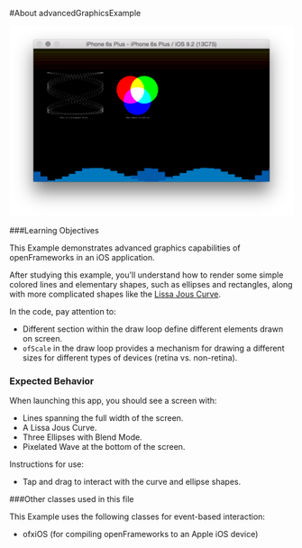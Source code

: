 #About advancedGraphicsExample

![Screenshot of advancedGraphicsExample](advancedGraphics.png)

###Learning Objectives

This Example demonstrates advanced graphics capabilities of openFrameworks in an iOS application.

After studying this example, you'll understand how to render some simple colored lines and elementary shapes, such as ellipses and rectangles, along with more complicated shapes like the [Lissa Jous Curve](http://en.wikipedia.org/wiki/Lissajous_curve).

In the code, pay attention to:

* Different section within the draw loop define different elements drawn on screen.
* ```ofScale``` in the draw loop provides a mechanism for drawing a different sizes for different types of devices (retina vs. non-retina).

### Expected Behavior

When launching this app, you should see a screen with:

* Lines spanning the full width of the screen.
* A Lissa Jous Curve.
* Three Ellipses with Blend Mode.
* Pixelated Wave at the bottom of the screen.

Instructions for use:

* Tap and drag to interact with the curve and ellipse shapes.

###Other classes used in this file

This Example uses the following classes for event-based interaction:

* ofxiOS (for compiling openFrameworks to an Apple iOS device)
